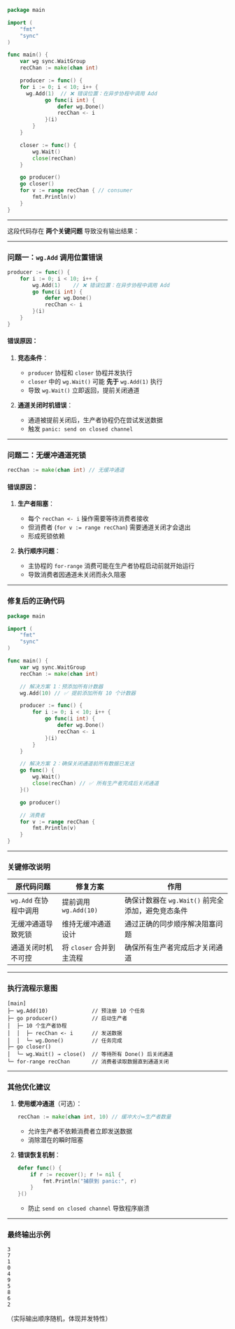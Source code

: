 ```go
package main

import (
	"fmt"
	"sync"
)

func main() {
	var wg sync.WaitGroup
	recChan := make(chan int)

	producer := func() {
    for i := 0; i < 10; i++ {
      wg.Add(1)  // ❌ 错误位置：在异步协程中调用 Add
			go func(i int) {
				defer wg.Done()
				recChan <- i
			}(i)
		}
	}

	closer := func() {
		wg.Wait()
		close(recChan)
	}

	go producer()
	go closer()
	for v := range recChan { // consumer
		fmt.Println(v)
	}
}

```

---

这段代码存在 **两个关键问题** 导致没有输出结果：

---

### 问题一：`wg.Add` **调用位置错误**

```go
producer := func() {
    for i := 0; i < 10; i++ {
        wg.Add(1)    // ❌ 错误位置：在异步协程中调用 Add
        go func(i int) {
            defer wg.Done()
            recChan <- i
        }(i)
    }
}
```

#### 错误原因：

1. **竞态条件**：

   - `producer` 协程和 `closer` 协程并发执行
   - `closer` 中的 `wg.Wait()` 可能 **先于** `wg.Add(1)` 执行
   - 导致 `wg.Wait()` 立即返回，提前关闭通道

2. **通道关闭时机错误**：
   - 通道被提前关闭后，生产者协程仍在尝试发送数据
   - 触发 `panic: send on closed channel`

---

### 问题二：**无缓冲通道死锁**

```go
recChan := make(chan int) // 无缓冲通道
```

#### 错误原因：

1. **生产者阻塞**：

   - 每个 `recChan <- i` 操作需要等待消费者接收
   - 但消费者 (`for v := range recChan`) 需要通道关闭才会退出
   - 形成死锁依赖

2. **执行顺序问题**：
   - 主协程的 `for-range` 消费可能在生产者协程启动前就开始运行
   - 导致消费者因通道未关闭而永久阻塞

---

### 修复后的正确代码

```go
package main

import (
	"fmt"
	"sync"
)

func main() {
	var wg sync.WaitGroup
	recChan := make(chan int)

	// 解决方案 1：预添加所有计数器
	wg.Add(10) // ✅ 提前添加所有 10 个计数器

	producer := func() {
		for i := 0; i < 10; i++ {
			go func(i int) {
				defer wg.Done()
				recChan <- i
			}(i)
		}
	}

	// 解决方案 2：确保关闭通道前所有数据已发送
	go func() {
		wg.Wait()
		close(recChan) // ✅ 所有生产者完成后关闭通道
	}()

	go producer()

	// 消费者
	for v := range recChan {
		fmt.Println(v)
	}
}
```

---

### 关键修改说明

| 原代码问题            | 修复方案                 | 作用                                              |
| --------------------- | ------------------------ | ------------------------------------------------- |
| `wg.Add` 在协程中调用 | 提前调用 `wg.Add(10)`    | 确保计数器在 `wg.Wait()` 前完全添加，避免竞态条件 |
| 无缓冲通道导致死锁    | 维持无缓冲通道设计       | 通过正确的同步顺序解决阻塞问题                    |
| 通道关闭时机不可控    | 将 `closer` 合并到主流程 | 确保所有生产者完成后才关闭通道                    |

---

### 执行流程示意图

```
[main]
├─ wg.Add(10)              // 预注册 10 个任务
├─ go producer()           // 启动生产者
│  ├─ 10 个生产者协程
│  │  ├─ recChan <- i      // 发送数据
│  │  └─ wg.Done()         // 任务完成
├─ go closer()
│  └─ wg.Wait() → close()  // 等待所有 Done() 后关闭通道
└─ for-range recChan       // 消费者读取数据直到通道关闭
```

---

### 其他优化建议

1. **使用缓冲通道**（可选）：

   ```go
   recChan := make(chan int, 10) // 缓冲大小=生产者数量
   ```

   - 允许生产者不依赖消费者立即发送数据
   - 消除潜在的瞬时阻塞

2. **错误恢复机制**：
   ```go
   defer func() {
       if r := recover(); r != nil {
           fmt.Println("捕获到 panic:", r)
       }
   }()
   ```
   - 防止 `send on closed channel` 导致程序崩溃

---

### 最终输出示例

```
3
7
1
0
4
9
5
8
6
2
```

（实际输出顺序随机，体现并发特性）
